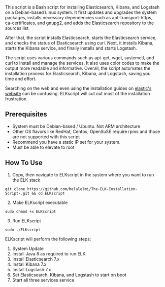 This script is a Bash script for installing Elasticsearch, Kibana, and Logstash on a Debian-based Linux system. It first updates and upgrades the system packages, installs necessary dependencies such as apt-transport-https, ca-certificates, and gnupg2, and adds the Elasticsearch repository to the sources list.

After that, the script installs Elasticsearch, starts the Elasticsearch service, and checks the status of Elasticsearch using curl. Next, it installs Kibana, starts the Kibana service, and finally installs and starts Logstash.

The script uses various commands such as apt-get, wget, systemctl, and curl to install and manage the services. It also uses color codes to make the output more readable and informative. Overall, the script automates the installation process for Elasticsearch, Kibana, and Logstash, saving you time and effort.

Searching on the web and even using the installation guides on [elastic's website](https://www.elastic.co) can be confusing.  ELKscript will cut out most of the installation frustration.

## Prerequisites

- System must be Debian-based / Ubuntu.  Not ARM architecture
- Other OS flavors like RedHat, Centos, OpenSuSE require rpms and those are not supported with this script
- Recommend you have a static IP set for your system.
- Must be able to elevate to root

## How To Use

1. Copy, then navigate to ELKscript in the system where you want to run the ELK stack 

```
git clone https://github.com/belalelmi/The-ELK-Installation-Script-.git && cd ELKscript

```

2. Make ELKscript executable 

```
sudo chmod +x ELKscript
```

3. Run ELKscript

```
sudo ./ELKscript
```

ELKscript will perform the following steps:

1. System Update
2. Install Java 8 as required to run ELK
3. Install Elasticsearch 7.x
4. Install Kibana 7.x
5. Install Logstash 7.x
6. Set Elasticsearch, Kibana, and Logstash to start on boot
7. Start all three services service 
